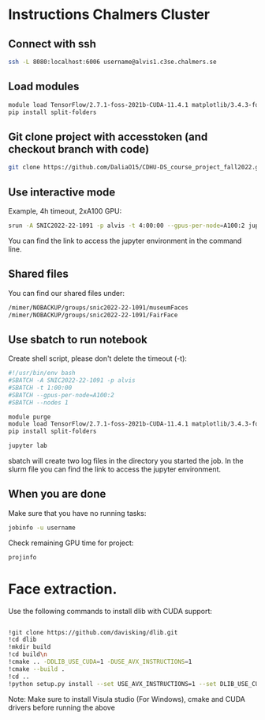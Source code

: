 # Instructions Chalmers Cluster

## Connect with ssh
```bash
ssh -L 8080:localhost:6006 username@alvis1.c3se.chalmers.se   
```

## Load modules
```bash
module load TensorFlow/2.7.1-foss-2021b-CUDA-11.4.1 matplotlib/3.4.3-foss-2021b scikit-learn/1.0.1-foss-2021b JupyterLab/3.1.6-GCCcore-11.2.0
pip install split-folders
```

## Git clone project with accesstoken (and checkout branch with code)

```bash
git clone https://github.com/DaliaO15/CDHU-DS_course_project_fall2022.git
```

## Use interactive mode

Example, 4h timeout, 2xA100 GPU:
```bash
srun -A SNIC2022-22-1091 -p alvis -t 4:00:00 --gpus-per-node=A100:2 jupyter notebook
```
You can find the link to access the jupyter environment in the command line.

## Shared files
You can find our shared files under: 
```bash
/mimer/NOBACKUP/groups/snic2022-22-1091/museumFaces
/mimer/NOBACKUP/groups/snic2022-22-1091/FairFace
```

## Use sbatch to run notebook

Create shell script, please don't delete the timeout (-t):

```bash
#!/usr/bin/env bash
#SBATCH -A SNIC2022-22-1091 -p alvis
#SBATCH -t 1:00:00
#SBATCH --gpus-per-node=A100:2
#SBATCH --nodes 1

module purge
module load TensorFlow/2.7.1-foss-2021b-CUDA-11.4.1 matplotlib/3.4.3-foss-2021b scikit-learn/1.0.1-foss-2021b JupyterLab/3.1.6-GCCcore-11.2.0pip install split_folders
pip install split-folders

jupyter lab
```

sbatch will create two log files in the directory you started the job. In the slurm file you can find the link to access the jupyter environment.

## When you are done

Make sure that you have no running tasks:
```bash
jobinfo -u username
```

Check remaining GPU time for project:
```bash
projinfo
```

# Face extraction.

Use the following commands to install dlib with CUDA support:
```bash

!git clone https://github.com/davisking/dlib.git
!cd dlib
!mkdir build
!cd build\n
!cmake .. -DDLIB_USE_CUDA=1 -DUSE_AVX_INSTRUCTIONS=1
!cmake --build .
!cd ..
!python setup.py install --set USE_AVX_INSTRUCTIONS=1 --set DLIB_USE_CUDA=1

```

Note: Make sure to install Visula studio (For Windows), cmake and CUDA drivers before running the above
